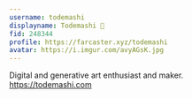 ```yaml
---
username: todemashi
displayname: Todemashi 🎩
fid: 248344
profile: https://farcaster.xyz/todemashi
avatar: https://i.imgur.com/avyAGsK.jpg
---
```

Digital and generative art enthusiast and maker.  
https://todemashi.com  
